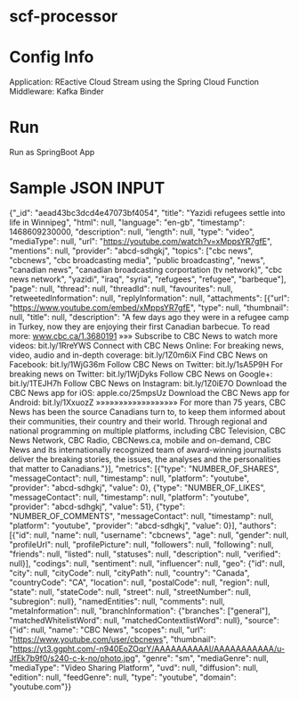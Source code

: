 # scf-processor

Config Info
===========
Application: REactive Cloud Stream using the Spring Cloud Function
Middleware: Kafka Binder

Run
====
Run as SpringBoot App

Sample JSON INPUT
===================
{"_id": "aead43bc3dcd4e47073bf4054", "title": "Yazidi refugees settle into life in Winnipeg", "html": null, "language": "en-gb", "timestamp": 1468609230000, "description": null, "length": null, "type": "video", "mediaType": null, "url": "https://youtube.com/watch?v=xMppsYR7gfE", "mentions": null, "provider": "abcd-sdhgkj", "topics": ["cbc news", "cbcnews", "cbc broadcasting media", "public broadcasting", "news", "canadian news", "canadian broadcasting corportation (tv network)", "cbc news network", "yazidi", "iraq", "syria", "refugees", "refugee", "barbeque"], "page": null, "thread": null, "threadId": null, "favourites": null, "retweetedInformation": null, "replyInformation": null, "attachments": [{"url": "https://www.youtube.com/embed/xMppsYR7gfE", "type": null, "thumbnail": null, "title": null, "description": "A few days ago they were in a refugee camp in Turkey, now they are enjoying their first Canadian barbecue. To read more: www.cbc.ca/1.3680191 »»» Subscribe to CBC News to watch more videos: bit.ly/1RreYWS Connect with CBC News Online: For breaking news, video, audio and in-depth coverage: bit.ly/1Z0m6iX Find CBC News on Facebook: bit.ly/1WjG36m Follow CBC News on Twitter: bit.ly/1sA5P9H For breaking news on Twitter: bit.ly/1WjDyks Follow CBC News on Google+: bit.ly/1TEJH7h Follow CBC News on Instagram: bit.ly/1Z0iE7O Download the CBC News app for iOS: apple.co/25mpsUz Download the CBC News app for Android: bit.ly/1XxuozZ »»»»»»»»»»»»»»»»»» For more than 75 years, CBC News has been the source Canadians turn to, to keep them informed about their communities, their country and their world. Through regional and national programming on multiple platforms, including CBC Television, CBC News Network, CBC Radio, CBCNews.ca, mobile and on-demand, CBC News and its internationally recognized team of award-winning journalists deliver the breaking stories, the issues, the analyses and the personalities that matter to Canadians."}], "metrics": [{"type": "NUMBER_OF_SHARES", "messageContact": null, "timestamp": null, "platform": "youtube", "provider": "abcd-sdhgkj", "value": 0}, {"type": "NUMBER_OF_LIKES", "messageContact": null, "timestamp": null, "platform": "youtube", "provider": "abcd-sdhgkj", "value": 51}, {"type": "NUMBER_OF_COMMENTS", "messageContact": null, "timestamp": null, "platform": "youtube", "provider": "abcd-sdhgkj", "value": 0}], "authors": [{"id": null, "name": null, "username": "cbcnews", "age": null, "gender": null, "profileUrl": null, "profilePicture": null, "followers": null, "following": null, "friends": null, "listed": null, "statuses": null, "description": null, "verified": null}], "codings": null, "sentiment": null, "influencer": null, "geo": {"id": null, "city": null, "cityCode": null, "cityPath": null, "country": "Canada", "countryCode": "CA", "location": null, "postalCode": null, "region": null, "state": null, "stateCode": null, "street": null, "streetNumber": null, "subregion": null}, "namedEntities": null, "comments": null, "metaInformation": null, "branchInformation": {"branches": ["general"], "matchedWhitelistWord": null, "matchedContextlistWord": null}, "source": {"id": null, "name": "CBC News", "scopes": null, "url": "https://www.youtube.com/user/cbcnews", "thumbnail": "https://yt3.ggpht.com/-n940EoZOqrY/AAAAAAAAAAI/AAAAAAAAAAA/u-JfEk7b9f0/s240-c-k-no/photo.jpg", "genre": "sm", "mediaGenre": null, "mediaType": "Video Sharing Platform", "uvd": null, "diffusion": null, "edition": null, "feedGenre": null, "type": "youtube", "domain": "youtube.com"}}
